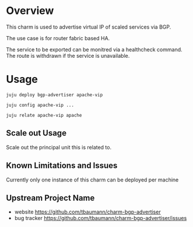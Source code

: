 # Overview

This charm is used to advertise virtual IP of scaled services via BGP.

The use case is for router fabric based HA.

The service to be exported can be monitred via a healthcheck command.
The route is withdrawn if the service is unavailable.

# Usage

`juju deploy bgp-advertiser apache-vip`

`juju config apache-vip ...`

`juju relate apache-vip apache`



## Scale out Usage

Scale out the principal unit this is related to.


## Known Limitations and Issues

Currently only one instance of this charm can be deployed per machine


## Upstream Project Name

  - website https://github.com/tbaumann/charm-bgp-advertiser
  - bug tracker https://github.com/tbaumann/charm-bgp-advertiser/issues
